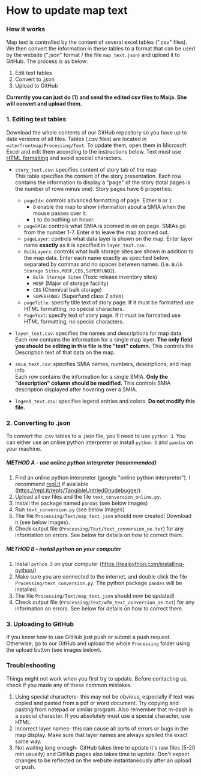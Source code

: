 # How to update map text

### How it works
Map text is controlled by the content of several excel tables (".csv" files). We then convert the information in these tables to a format that can be used by the website (".json" format / the file `map_text.json`) and upload it to GitHub. The process is as below:



1. Edit text tables
2. Convert to .json
3. Upload to GitHub

**Currently you can just do (1) and send the edited csv files to Maija. She will convert and upload them.**

### 1. Editing text tables
Download the whole contents of our GitHub repository so you have up to date versions of all files. Tables (.csv files) are located in `waterfrontmap/Processing/Text`. To update them, open them in Microsoft Excel and edit them according to the instructions below. Text must use [HTML formatting](https://www.w3schools.com/html/html_formatting.asp) and avoid special characters.

+ `story_text.csv`: specifies content of story tab of the map  
This table specifies the content of the story presentation. Each row contains the information to display a "page" of the story (total pages is the number of rows minus one). Story pages have 6 properties:  
  + `pageIdx`: controls advanced formatting of page. Either `0` or `1`
      + `0` enable the map to show information about a SMIA when the mouse passes over it.
      + `1` to do nothing on hover.  
  + `pageSMIA`: controls what SMIA is zoomed in on on page. SMIAs go from the number 1-7. Enter `0` to leave the map zoomed out.   
  + `pageLayer`: controls what data layer is shown on the map. Enter layer name **exactly** as it is specified in `layer_text.csv`.   
  + `BulkLayers`: controls what bulk storage sites are shown in addition to the map data. Enter each name exactly as specified below, separated by commas and no spaces between names. (i.e. `Bulk Storage Sites,MOSF,CBS,SUPERFUND2`).   
      + `Bulk Storage Sites` (Toxic release inventory sites)  
      + `MOSF` (Major oil storage facility)   
      + `CBS` (Chemical bulk storage)  
      + `SUPERFUND2` (Superfund class 2 sites)   
  + `pageTitle`:  specify title text of story page. If it must be formatted use HTML formatting, no special characters.
  + `PageText`: specify text of story page. If it must be formatted use HTML formatting, no special characters.


+ `layer_text.csv`: specifies the names and descriptions for map data  
Each row contains the information for a single map layer. **The only field you should be editing in this file is the "text" column.** This controls the Description text of that data on the map.

+ `smia_text.csv`: specifies SMIA names, numbers, descriptions, and map info   
Each row contains the information for a single SMIA. **Only the "description" column should be modified.** This controls SMIA description displayed after hovering over a SMIA.

+ `legend_text.csv`: specifies legend entries and colors. **Do not modify this file.**


### 2. Converting to .json
To convert the .csv tables to a .json file, you'll need to use `python 3`. You can either use an online python interpreter or install `python 3` and `pandas` on your machine.

##### METHOD A - use online python interpreter (recommended)
1. Find an online python interpreter (google "online python interpreter"). I recommend [repl.it](https://repl.it/repls/TangibleUntriedGnudebugger) if available (https://repl.it/repls/TangibleUntriedGnudebugger).
2. Upload all csv files and the file `text_conversion_online.py`.
3. Install the package named `pandas` (see below images)
4. Run `text_conversion.py` (see below images)
5. The file `Processing/Text/map_text.json` should now created! Download it (see below images).
6. Check output file (`Processing/Text/text_conversion_oe.txt`) for any information on errors. See below for details on how to correct them.

##### METHOD B - install python on your computer
1. Install `python 3` on your computer (https://realpython.com/installing-python/)
2. Make sure you are connected to the internet, and double click the file `Processing/text_conversion.py`. The python package `pandas` will be installed.
3. The file `Processing/Text/map_text.json` should now be updated!
4. Check output file (`Processing/Text/wfm_text_conversion_oe.txt`) for any information on errors. See below for details on how to correct them.  

### 3. Uploading to GitHub
If you know how to use GitHub just push or submit a push request. Otherwise, go to our GitHub and upload the whole `Processing` folder using the upload button (see images below).

### Troubleshooting
Things might not work when you first try to update. Before contacting us, check if you made any of these common mistakes.

1. Using special characters- this may not be obvious, especially if text was copied and pasted from a pdf or word document. Try copying and pasting from notepad or similar program. Also remember that m-dash is a special character. If you absolutely must use a special character, use HTML.
2. Incorrect layer names- this can cause all sorts of errors or bugs in the map display. Make sure that layer names are always spelled the exact same way.
3. Not waiting long enough- GitHub takes time to update it's raw files (5-20 min usually) and GitHub pages also takes time to update. Don't expect changes to be reflected on the website instantaneously after an upload or push.
